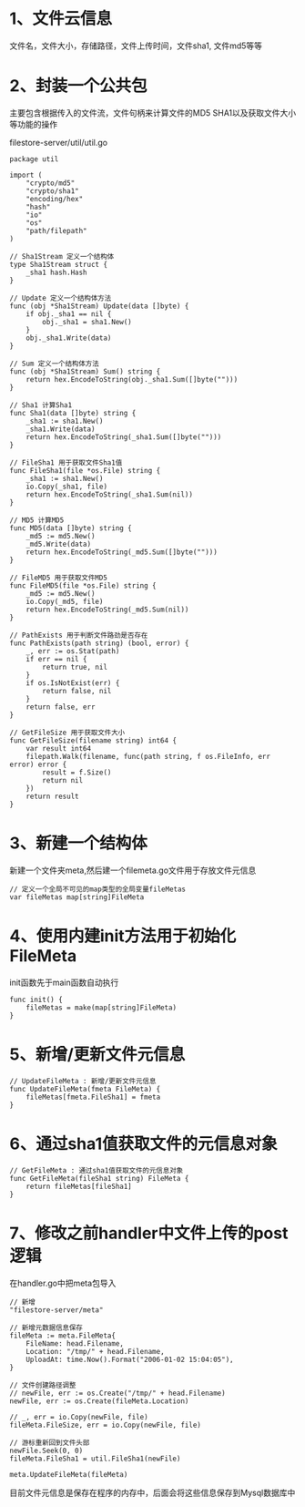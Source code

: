# 1、文件云信息

文件名，文件大小，存储路径，文件上传时间，文件sha1, 文件md5等等

# 2、封装一个公共包

主要包含根据传入的文件流，文件句柄来计算文件的MD5 SHA1以及获取文件大小等功能的操作

filestore-server/util/util.go

```golang
package util

import (
	"crypto/md5"
	"crypto/sha1"
	"encoding/hex"
	"hash"
	"io"
	"os"
	"path/filepath"
)

// Sha1Stream 定义一个结构体
type Sha1Stream struct {
	_sha1 hash.Hash
}

// Update 定义一个结构体方法
func (obj *Sha1Stream) Update(data []byte) {
	if obj._sha1 == nil {
		obj._sha1 = sha1.New()
	}
	obj._sha1.Write(data)
}

// Sum 定义一个结构体方法
func (obj *Sha1Stream) Sum() string {
	return hex.EncodeToString(obj._sha1.Sum([]byte("")))
}

// Sha1 计算Sha1
func Sha1(data []byte) string {
	_sha1 := sha1.New()
	_sha1.Write(data)
	return hex.EncodeToString(_sha1.Sum([]byte("")))
}

// FileSha1 用于获取文件Sha1值
func FileSha1(file *os.File) string {
	_sha1 := sha1.New()
	io.Copy(_sha1, file)
	return hex.EncodeToString(_sha1.Sum(nil))
}

// MD5 计算MD5
func MD5(data []byte) string {
	_md5 := md5.New()
	_md5.Write(data)
	return hex.EncodeToString(_md5.Sum([]byte("")))
}

// FileMD5 用于获取文件MD5
func FileMD5(file *os.File) string {
	_md5 := md5.New()
	io.Copy(_md5, file)
	return hex.EncodeToString(_md5.Sum(nil))
}

// PathExists 用于判断文件路劲是否存在
func PathExists(path string) (bool, error) {
	_, err := os.Stat(path)
	if err == nil {
		return true, nil
	}
	if os.IsNotExist(err) {
		return false, nil
	}
	return false, err
}

// GetFileSize 用于获取文件大小
func GetFileSize(filename string) int64 {
	var result int64
	filepath.Walk(filename, func(path string, f os.FileInfo, err error) error {
		result = f.Size()
		return nil
	})
	return result
}
```

# 3、新建一个结构体

新建一个文件夹meta,然后建一个filemeta.go文件用于存放文件元信息

```golang
// 定义一个全局不可见的map类型的全局变量fileMetas
var fileMetas map[string]FileMeta
```

# 4、使用内建init方法用于初始化FileMeta

init函数先于main函数自动执行

```golang
func init() {
	fileMetas = make(map[string]FileMeta)
}
```

# 5、新增/更新文件元信息

```golang
// UpdateFileMeta : 新增/更新文件元信息
func UpdateFileMeta(fmeta FileMeta) {
	fileMetas[fmeta.FileSha1] = fmeta
}
```

# 6、通过sha1值获取文件的元信息对象

```golang
// GetFileMeta : 通过sha1值获取文件的元信息对象
func GetFileMeta(fileSha1 string) FileMeta {
	return fileMetas[fileSha1]
}
```

# 7、修改之前handler中文件上传的post逻辑

在handler.go中把meta包导入

```golang
// 新增
"filestore-server/meta"

// 新增元数据信息保存
fileMeta := meta.FileMeta{
	FileName: head.Filename,
	Location: "/tmp/" + head.Filename,
	UploadAt: time.Now().Format("2006-01-02 15:04:05"),
}

// 文件创建路径调整
// newFile, err := os.Create("/tmp/" + head.Filename)
newFile, err := os.Create(fileMeta.Location)

// _, err = io.Copy(newFile, file)
fileMeta.FileSize, err = io.Copy(newFile, file)

// 游标重新回到文件头部
newFile.Seek(0, 0)
fileMeta.FileSha1 = util.FileSha1(newFile)

meta.UpdateFileMeta(fileMeta)
```

目前文件元信息是保存在程序的内存中，后面会将这些信息保存到Mysql数据库中
